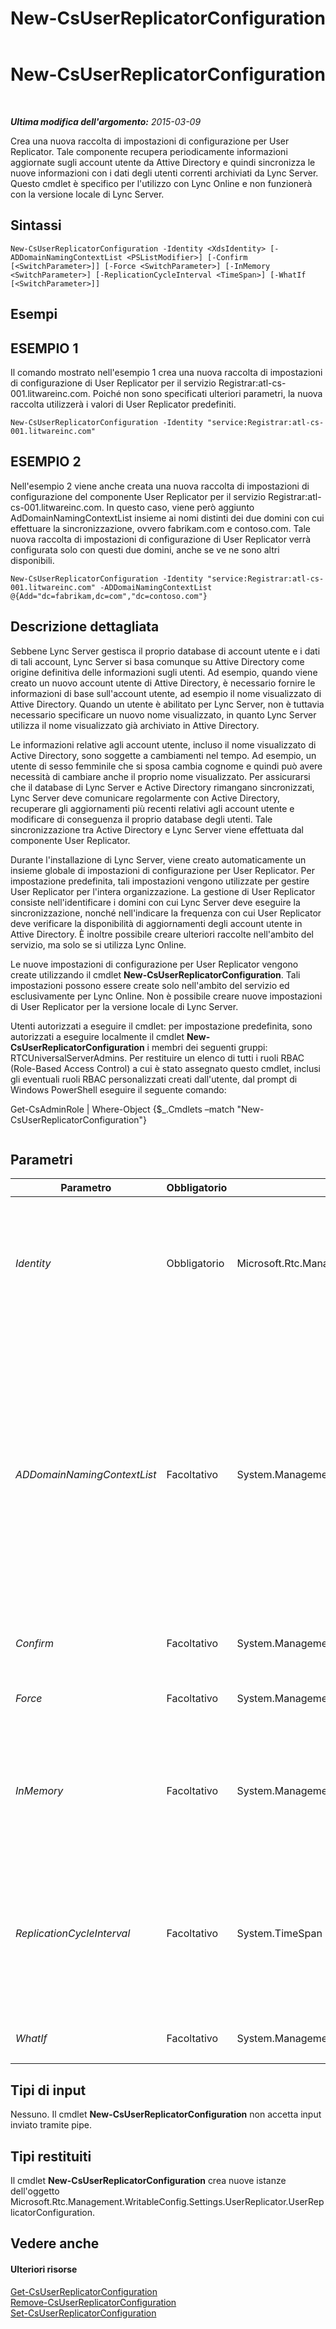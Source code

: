 ﻿---
title: New-CsUserReplicatorConfiguration
TOCTitle: New-CsUserReplicatorConfiguration
ms:assetid: eb4dee9e-9ba4-4726-8f7c-b355433ed594
ms:mtpsurl: https://technet.microsoft.com/it-it/library/Gg399059(v=OCS.15)
ms:contentKeyID: 49302382
ms.date: 08/24/2015
mtps_version: v=OCS.15
ms.translationtype: HT
---

# New-CsUserReplicatorConfiguration

 

_**Ultima modifica dell'argomento:** 2015-03-09_

Crea una nuova raccolta di impostazioni di configurazione per User Replicator. Tale componente recupera periodicamente informazioni aggiornate sugli account utente da Attive Directory e quindi sincronizza le nuove informazioni con i dati degli utenti correnti archiviati da Lync Server. Questo cmdlet è specifico per l'utilizzo con Lync Online e non funzionerà con la versione locale di Lync Server.

## Sintassi

    New-CsUserReplicatorConfiguration -Identity <XdsIdentity> [-ADDomainNamingContextList <PSListModifier>] [-Confirm [<SwitchParameter>]] [-Force <SwitchParameter>] [-InMemory <SwitchParameter>] [-ReplicationCycleInterval <TimeSpan>] [-WhatIf [<SwitchParameter>]]

## Esempi

## ESEMPIO 1

Il comando mostrato nell'esempio 1 crea una nuova raccolta di impostazioni di configurazione di User Replicator per il servizio Registrar:atl-cs-001.litwareinc.com. Poiché non sono specificati ulteriori parametri, la nuova raccolta utilizzerà i valori di User Replicator predefiniti.

    New-CsUserReplicatorConfiguration -Identity "service:Registrar:atl-cs-001.litwareinc.com"

## ESEMPIO 2

Nell'esempio 2 viene anche creata una nuova raccolta di impostazioni di configurazione del componente User Replicator per il servizio Registrar:atl-cs-001.litwareinc.com. In questo caso, viene però aggiunto AdDomainNamingContextList insieme ai nomi distinti dei due domini con cui effettuare la sincronizzazione, ovvero fabrikam.com e contoso.com. Tale nuova raccolta di impostazioni di configurazione di User Replicator verrà configurata solo con questi due domini, anche se ve ne sono altri disponibili.

    New-CsUserReplicatorConfiguration -Identity "service:Registrar:atl-cs-001.litwareinc.com" -ADDomaiNamingContextList @{Add="dc=fabrikam,dc=com","dc=contoso.com"}

## Descrizione dettagliata

Sebbene Lync Server gestisca il proprio database di account utente e i dati di tali account, Lync Server si basa comunque su Attive Directory come origine definitiva delle informazioni sugli utenti. Ad esempio, quando viene creato un nuovo account utente di Attive Directory, è necessario fornire le informazioni di base sull'account utente, ad esempio il nome visualizzato di Attive Directory. Quando un utente è abilitato per Lync Server, non è tuttavia necessario specificare un nuovo nome visualizzato, in quanto Lync Server utilizza il nome visualizzato già archiviato in Attive Directory.

Le informazioni relative agli account utente, incluso il nome visualizzato di Active Directory, sono soggette a cambiamenti nel tempo. Ad esempio, un utente di sesso femminile che si sposa cambia cognome e quindi può avere necessità di cambiare anche il proprio nome visualizzato. Per assicurarsi che il database di Lync Server e Active Directory rimangano sincronizzati, Lync Server deve comunicare regolarmente con Active Directory, recuperare gli aggiornamenti più recenti relativi agli account utente e modificare di conseguenza il proprio database degli utenti. Tale sincronizzazione tra Active Directory e Lync Server viene effettuata dal componente User Replicator.

Durante l'installazione di Lync Server, viene creato automaticamente un insieme globale di impostazioni di configurazione per User Replicator. Per impostazione predefinita, tali impostazioni vengono utilizzate per gestire User Replicator per l'intera organizzazione. La gestione di User Replicator consiste nell'identificare i domini con cui Lync Server deve eseguire la sincronizzazione, nonché nell'indicare la frequenza con cui User Replicator deve verificare la disponibilità di aggiornamenti degli account utente in Attive Directory. È inoltre possibile creare ulteriori raccolte nell'ambito del servizio, ma solo se si utilizza Lync Online.

Le nuove impostazioni di configurazione per User Replicator vengono create utilizzando il cmdlet **New-CsUserReplicatorConfiguration**. Tali impostazioni possono essere create solo nell'ambito del servizio ed esclusivamente per Lync Online. Non è possibile creare nuove impostazioni di User Replicator per la versione locale di Lync Server.

Utenti autorizzati a eseguire il cmdlet: per impostazione predefinita, sono autorizzati a eseguire localmente il cmdlet **New-CsUserReplicatorConfiguration** i membri dei seguenti gruppi: RTCUniversalServerAdmins. Per restituire un elenco di tutti i ruoli RBAC (Role-Based Access Control) a cui è stato assegnato questo cmdlet, inclusi gli eventuali ruoli RBAC personalizzati creati dall'utente, dal prompt di Windows PowerShell eseguire il seguente comando:

Get-CsAdminRole | Where-Object {$\_.Cmdlets –match "New-CsUserReplicatorConfiguration"}

``` 
```

## Parametri


<table>
<colgroup>
<col style="width: 25%" />
<col style="width: 25%" />
<col style="width: 25%" />
<col style="width: 25%" />
</colgroup>
<thead>
<tr class="header">
<th>Parametro</th>
<th>Obbligatorio</th>
<th>Tipo</th>
<th>Descrizione</th>
</tr>
</thead>
<tbody>
<tr class="odd">
<td><p><em>Identity</em></p></td>
<td><p>Obbligatorio</p></td>
<td><p>Microsoft.Rtc.Management.Xds.XdsIdentity</p></td>
<td><p>Identificatore univoco delle impostazioni di configurazione di User Replicator da creare. È possibile creare impostazioni solo con ambito servizio e unicamente per il servizio Registrar. Di conseguenza, le nuove impostazioni dovranno disporre di un parametro Identity analogo al seguente: -Identity &quot;service:Registrar:atl-cs-001.litwareinc.com&quot;.</p>
<p>Notare che questo si applica solo a Lync Server.</p></td>
</tr>
<tr class="even">
<td><p><em>ADDomainNamingContextList</em></p></td>
<td><p>Facoltativo</p></td>
<td><p>System.Management.Automation.PSListModifier</p></td>
<td><p>Nomi distinti dei domini di Active Directory con cui User Replicator deve effettuare la sincronizzazione. Ad esempio, per aggiungere un dominio all'elenco, utilizzare una sintassi analoga alla seguente:</p>
<p>-ADDomainNamingContextList @{Add=&quot;dc=fabrikam,dc=com&quot;}</p>
<p>È possibile aggiungere più di un nome di dominio quando viene chiamato il cmdlet <strong>New-CsUserReplicatorConfiguration</strong>. A tale scopo, è sufficiente separare i nomi dei domini con una virgola:</p>
<p>-ADDomainNamingContextList @{Add=&quot;dc=fabrikam,dc=com&quot;,&quot;dc=contoso,dc=com&quot;}</p>
<p></p>
<p>Se la proprietà viene impostata su un valore null, User Replicator individuerà ed effettuerà la sincronizzazione con tutti i domini disponibili. Se la proprietà non è impostata su null, User Replicator effettuerà la sincronizzazione solo con i domini specificati in ADDomainNamingContextList.</p></td>
</tr>
<tr class="odd">
<td><p><em>Confirm</em></p></td>
<td><p>Facoltativo</p></td>
<td><p>System.Management.Automation.SwitchParameter</p></td>
<td><p>Viene visualizzata una richiesta di conferma prima di eseguire il comando.</p></td>
</tr>
<tr class="even">
<td><p><em>Force</em></p></td>
<td><p>Facoltativo</p></td>
<td><p>System.Management.Automation.SwitchParameter</p></td>
<td><p>Impedisce la visualizzazione di eventuali messaggi di errore non irreversibili che potrebbero verificarsi durante l'esecuzione del comando.</p></td>
</tr>
<tr class="odd">
<td><p><em>InMemory</em></p></td>
<td><p>Facoltativo</p></td>
<td><p>System.Management.Automation.SwitchParameter</p></td>
<td><p>Crea un riferimento a un oggetto senza eseguire realmente il commit dell'oggetto come modifica permanente. Se si assegna l'output del cmdlet chiamato con questo parametro a una variabile, è possibile apportare modifiche alle proprietà del riferimento all'oggetto e quindi eseguire il commit di queste modifiche chiamando il cmdlet Set- corrispondente.</p></td>
</tr>
<tr class="even">
<td><p><em>ReplicationCycleInterval</em></p></td>
<td><p>Facoltativo</p></td>
<td><p>System.TimeSpan</p></td>
<td><p>Indica per quanto tempo User Replicator deve attendere prima di verificare la disponibilità di eventuali aggiornamenti degli account utente in Active Directory. Come intervallo per il ciclo di replica è possibile specificare qualsiasi valore compreso tra 1 secondo e 23 ore, 59 minuti e 59 secondi. Il valore predefinito è 1 minuto. L'intervallo deve essere espresso utilizzando il formato hh:mm:ss (ore, minuti, secondi). Ad esempio, la seguente sintassi consente di impostare l'intervallo di tempo su 1 ora e 15 minuti: -ReplicationCycleInterval 01:15:00.</p></td>
</tr>
<tr class="odd">
<td><p><em>WhatIf</em></p></td>
<td><p>Facoltativo</p></td>
<td><p>System.Management.Automation.SwitchParameter</p></td>
<td><p>Descrive ciò che accadrebbe se si eseguisse il comando senza eseguirlo realmente.</p></td>
</tr>
</tbody>
</table>


## Tipi di input

Nessuno. Il cmdlet **New-CsUserReplicatorConfiguration** non accetta input inviato tramite pipe.

## Tipi restituiti

Il cmdlet **New-CsUserReplicatorConfiguration** crea nuove istanze dell'oggetto Microsoft.Rtc.Management.WritableConfig.Settings.UserReplicator.UserReplicatorConfiguration.

## Vedere anche

#### Ulteriori risorse

[Get-CsUserReplicatorConfiguration](get-csuserreplicatorconfiguration.md)  
[Remove-CsUserReplicatorConfiguration](remove-csuserreplicatorconfiguration.md)  
[Set-CsUserReplicatorConfiguration](set-csuserreplicatorconfiguration.md)

